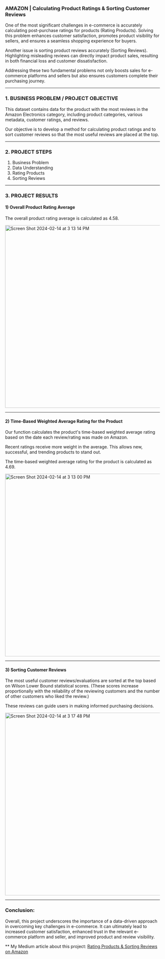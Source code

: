 ### AMAZON | Calculating Product Ratings & Sorting Customer Reviews

One of the most significant challenges in e-commerce is accurately calculating post-purchase ratings for products (Rating Products). Solving this problem enhances customer satisfaction, promotes product visibility for sellers, and ensures a seamless shopping experience for buyers.

Another issue is sorting product reviews accurately (Sorting Reviews). Highlighting misleading reviews can directly impact product sales, resulting in both financial loss and customer dissatisfaction.

Addressing these two fundamental problems not only boosts sales for e-commerce platforms and sellers but also ensures customers complete their purchasing journey. 
______________________________


### 1. BUSINESS PROBLEM / PROJECT OBJECTIVE

This dataset contains data for the product with the most reviews in the Amazon Electronics category, including product categories, various metadata, customer ratings, and reviews.

Our objective is to develop a method for calculating product ratings and to sort customer reviews so that the most useful reviews are placed at the top.

______________________________ 

### 2. PROJECT STEPS
 
1. Business Problem
2. Data Understanding
3. Rating Products
4. Sorting Reviews

______________________________

### 3. PROJECT RESULTS

#### 1) Overall Product Rating Average

The overall product rating average is calculated as 4.58.

<img width="593" alt="Screen Shot 2024-02-14 at 3 13 14 PM" src="https://github.com/gozdemadendere/My_Portfolio_Projects_/assets/90986708/b3c06274-ed88-43bf-98c8-9c28f8be8df6">

__________________________________

#### 2) Time-Based Weighted Average Rating for the Product

Our function calculates the product's time-based weighted average rating based on the date each review/rating was made on Amazon.

Recent ratings receive more weight in the average. This allows new, successful, and trending products to stand out.

The time-based weighted average rating for the product is calculated as 4.69.

<img width="593" alt="Screen Shot 2024-02-14 at 3 13 00 PM" src="https://github.com/gozdemadendere/My_Portfolio_Projects_/assets/90986708/f3adbc1b-e37a-4af8-a7e6-8df7e869c906">


__________________________________

#### 3) Sorting Customer Reviews

The most useful customer reviews/evaluations are sorted at the top based on Wilson Lower Bound statistical scores. (These scores increase proportionally with the reliability of the reviewing customers and the number of other customers who liked the review.)

These reviews can guide users in making informed purchasing decisions.

<img width="593" alt="Screen Shot 2024-02-14 at 3 17 48 PM" src="https://github.com/gozdemadendere/My_Portfolio_Projects_/assets/90986708/c0cf480e-1ff1-48d8-9676-18bd532fae5a">


__________________________________
### Conclusion:

Overall, this project underscores the importance of a data-driven approach in overcoming key challenges in e-commerce. It can ultimately lead to increased customer satisfaction, enhanced trust in the relevant e-commerce platform and seller, and improved product and review visibility.


** My Medium article about this project:
[Rating Products & Sorting Reviews on Amazon](https://medium.com/python-in-plain-english/rating-products-sorting-reviews-in-amazon-e7d7b1908d41)

